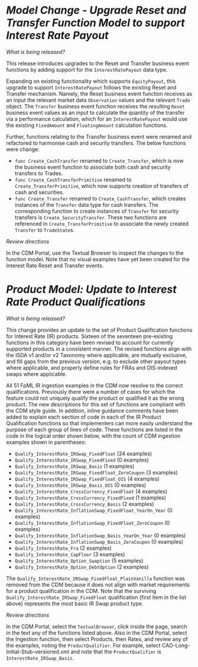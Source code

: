 # *Model Change - Upgrade Reset and Transfer Function Model to support Interest Rate Payout*

_What is being released?_

This release introduces upgrades to the Reset and Transfer business event functions by adding support for the `InterestRatePayout` data type. 

Expanding on existing functionality which supports `EquityPayout`, this upgrade to support `InterestRatePayout` follows the existing Reset and Transfer mechanism. Namely, the Reset business event function receives as an input the relevant market data `Observation` values and the relevant `Trade` object. The `Transfer` business event function receives the resulting `Reset` business event values as an input to calculate the quantity of the transfer via a performance calculation, which for an `InterestRatePayout` would use the existing `FixedAmount` and `FloatingAmount` calculation functions.

Further, functions relating to the Transfer business event were renamed and refactored to harmonise cash and security transfers. The below functions were change:

* `func Create_CashTransfer` renamed to `Create_Transfer`, which is now the business event function to associate both cash and security transfers to Trades.
* `func Create_CashTransferPrimitive` renamed to `Create_TransferPrimitive`, which now supports creation of transfers of cash and securities.
* `func Create_Transfer` renamed to `Create_CashTransfer`, which creates instances of the `Transfer` data type for cash transfers. The corresponding function to create instances of `Transfer` for security transfers is `Create_SecurityTransfer`. These two functions are referenced in `Create_TransferPrimitive` to associate the newly created `Transfer` to `TradeState`s.


_Review directions_

In the CDM Portal, use the Textual Browser to inspect the changes to the function model. Note that no visual examples have yet been created for the Interest Rate Reset and Transfer events.

# *Product Model: Update to Interest Rate Product Qualifications*

_What is being released?_

This change provides an update to the set of Product Qualification functions for Interest Rate (IR) products. Sixteen of the seventeen pre-existing functions in this category have been revised to account for currently supported products in a consistent manner. The revised functions align with the ISDA v1 and/or v2 Taxonomy where applicable, are mutually exclusive, and fill gaps from the previous version, e.g. to exclude other payout types where applicable, and properly define rules for FRAs and OIS-indexed swaps where applicable.

All 51 FpML IR ingestion examples in the CDM now resolve to the correct qualifications.  Previously there were a number of cases for which the feature could not uniquely qualify the product or qualified it as the wrong product.   The new descriptions for this set of functions are compliant with the CDM style guide.  In addition, inline guidance comments have been added to explain each section of code in each of the IR Product Qualification functions so that implementers can more easily understand the purpose of each group of lines of code.  These functions are listed in the code in the logical order shown below, with the count of CDM ingestion examples shown in parentheses:

-	`Qualify_InterestRate_IRSwap_FixedFloat` (24 examples)
-	`Qualify_InterestRate_IRSwap_FixedFixed` (0 examples)
-	`Qualify_InterestRate_IRSwap_Basis` (1 examples)
-	`Qualify_InterestRate_IRSwap_FixedFloat_ZeroCoupon` (3 examples)
-	`Qualify_InterestRate_IRSwap_FixedFloat_OIS` (4 examples)
-	`Qualify_InterestRate_IRSwap_Basis_OIS` (0 examples)
-	`Qualify_InterestRate_CrossCurrency_FixedFloat` (4 examples)
-	`Qualify_InterestRate_CrossCurrency_FixedFixed` (1 examples)
-	`Qualify_InterestRate_CrossCurrency_Basis` (2 examples)
-	`Qualify_InterestRate_InflationSwap_FixedFloat_YearOn_Year` (0 examples)
-	`Qualify_InterestRate_InflationSwap_FixedFloat_ZeroCoupon` (0 examples)
-	`Qualify_InterestRate_InflationSwap_Basis_YearOn_Year` (0 examples)
-	`Qualify_InterestRate_InflationSwap_Basis_ZeroCoupon` (0 examples)
-	`Qualify_InterestRate_Fra` (2 examples)
-	`Qualify_InterestRate_CapFloor` (3 examples)
-	`Qualify_InterestRate_Option_Swaption` (5 examples)
-	`Qualify_InterestRate_Option_DebtOption` (2 examples)

The `Qualify_InterestRate_IRSwap_FixedFloat_PlainVanilla` function was removed from the CDM because it does not align with market requirements for a product qualification in the CDM.  Note that the surviving `Qualify_InterestRate_IRSwap_FixedFloat` qualification (first item in the list above) represents the most basic IR Swap product type.

_Review directions_

In the CDM Portal, select the `TextualBrowser`, click inside the page, search in the text any of the functions listed above.
Also in the CDM Portal, select the Ingestion function, then select Products, then Rates, and review any of the examples, noting the `ProductQualifier`.  For example, select CAD-Long-Initial-Stub-versioned.xml and note that the `ProductQualifier` is `InterestRate_IRSwap_Basis`.
